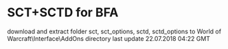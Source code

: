 # SCT+SCTD for BFA
download and extract folder sct, sct_options, sctd, sctd_options to World of Warcraft\Interface\AddOns directory
last update 22.07.2018 04:22 GMT
